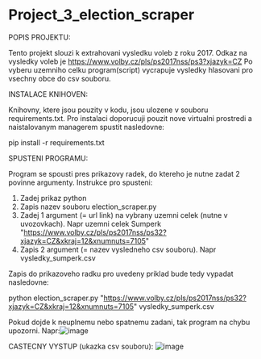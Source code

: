 # Project_3_election_scraper

POPIS PROJEKTU:

Tento projekt slouzi k extrahovani vysledku voleb z roku 2017. Odkaz na vysledky voleb je https://www.volby.cz/pls/ps2017nss/ps3?xjazyk=CZ
Po vyberu uzemniho celku program(script) vycrapuje vysledky hlasovani pro vsechny obce do csv souboru.

INSTALACE KNIHOVEN:

Knihovny, ktere jsou pouzity v kodu, jsou ulozene v souboru requirements.txt. 
Pro instalaci doporucuji pouzit nove virtualni prostredi a naistalovanym managerem spustit nasledovne:

pip install -r requirements.txt

SPUSTENI PROGRAMU:

Program se spousti pres prikazovy radek, do ktereho je nutne zadat 2 povinne argumenty.
Instrukce pro spusteni:
1. Zadej prikaz python
2. Zapis nazev souboru election_scraper.py
3. Zadej 1 argument (= url link) na vybrany uzemni celek (nutne v uvozovkach). Napr uzemni celek Sumperk "https://www.volby.cz/pls/ps2017nss/ps32?xjazyk=CZ&xkraj=12&xnumnuts=7105"
4. Zapis 2 argument (= nazev vysledneho csv souboru). Napr vysledky_sumperk.csv

Zapis do prikazoveho radku pro uvedeny priklad bude tedy vypadat nasledovne:

python election_scraper.py "https://www.volby.cz/pls/ps2017nss/ps32?xjazyk=CZ&xkraj=12&xnumnuts=7105" vysledky_sumperk.csv

Pokud dojde k neuplnemu nebo spatnemu zadani, tak program na chybu upozorni.
Napr:![image](https://github.com/user-attachments/assets/6f737ec4-2e56-4b38-a903-538b6b0924e0)



CASTECNY VYSTUP (ukazka csv souboru):
![image](https://github.com/user-attachments/assets/b552dc21-dff8-4699-98dd-4436c4047344)












